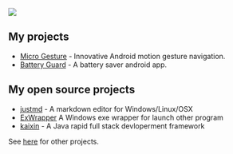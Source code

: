 ![](https://github-readme-stats.vercel.app/api?username=x1y9)


## My projects
* [Micro Gesture](https://play.google.com/store/apps/details?id=me.i38.gesture) - Innovative Android motion gesture navigation.
* [Battery Guard](https://play.google.com/store/apps/details?id=com.x1y9.battery) - A battery saver android app.

## My open source projects
* [justmd](https://github.com/x1y9/justmd/) - A markdown editor for Windows/Linux/OSX
* [ExWrapper](https://github.com/x1y9/ExWrapper) A Windows exe wrapper for launch other program
* [kaixin](https://github.com/x1y9/kaixin) - A Java rapid full stack devloperment framework

See [here](https://x1y9.com) for other projects.
